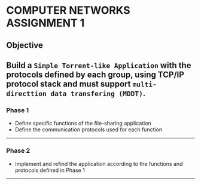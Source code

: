 # COMPUTER NETWORKS ASSIGNMENT 1

## Objective
Build a `Simple Torrent-like Application` with the protocols defined by each group, using TCP/IP protocol stack and must support `multi-directtion data transfering (MDDT)`.
---
### Phase 1
- Define specific functions of the file-sharing application
- Define the communication protocols used for each function
---
### Phase 2
- Implement and refind the application according to the functions and protocols defined in Phase 1
---